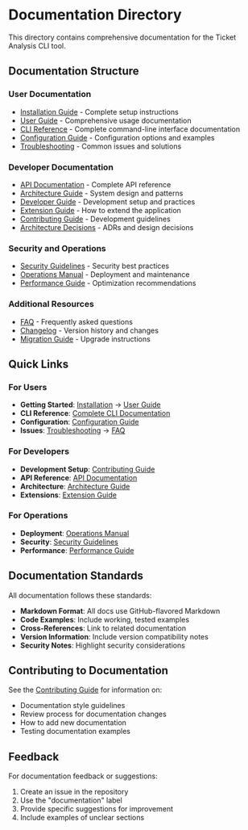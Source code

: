 # Documentation Directory

This directory contains comprehensive documentation for the Ticket Analysis CLI tool.

## Documentation Structure

### User Documentation
- [Installation Guide](installation.md) - Complete setup instructions
- [User Guide](user-guide.md) - Comprehensive usage documentation
- [CLI Reference](cli-reference.md) - Complete command-line interface documentation
- [Configuration Guide](configuration.md) - Configuration options and examples
- [Troubleshooting](troubleshooting.md) - Common issues and solutions

### Developer Documentation
- [API Documentation](api.md) - Complete API reference
- [Architecture Guide](architecture.md) - System design and patterns
- [Developer Guide](developer-guide.md) - Development setup and practices
- [Extension Guide](extension-guide.md) - How to extend the application
- [Contributing Guide](contributing.md) - Development guidelines
- [Architecture Decisions](decisions/README.md) - ADRs and design decisions

### Security and Operations
- [Security Guidelines](security.md) - Security best practices
- [Operations Manual](operations.md) - Deployment and maintenance
- [Performance Guide](performance.md) - Optimization recommendations

### Additional Resources
- [FAQ](faq.md) - Frequently asked questions
- [Changelog](changelog.md) - Version history and changes
- [Migration Guide](migration.md) - Upgrade instructions

## Quick Links

### For Users
- **Getting Started**: [Installation](installation.md) → [User Guide](user-guide.md)
- **CLI Reference**: [Complete CLI Documentation](cli-reference.md)
- **Configuration**: [Configuration Guide](configuration.md)
- **Issues**: [Troubleshooting](troubleshooting.md) → [FAQ](faq.md)

### For Developers
- **Development Setup**: [Contributing Guide](contributing.md)
- **API Reference**: [API Documentation](api.md)
- **Architecture**: [Architecture Guide](architecture.md)
- **Extensions**: [Extension Guide](extension-guide.md)

### For Operations
- **Deployment**: [Operations Manual](operations.md)
- **Security**: [Security Guidelines](security.md)
- **Performance**: [Performance Guide](performance.md)

## Documentation Standards

All documentation follows these standards:
- **Markdown Format**: All docs use GitHub-flavored Markdown
- **Code Examples**: Include working, tested examples
- **Cross-References**: Link to related documentation
- **Version Information**: Include version compatibility notes
- **Security Notes**: Highlight security considerations

## Contributing to Documentation

See the [Contributing Guide](contributing.md) for information on:
- Documentation style guidelines
- Review process for documentation changes
- How to add new documentation
- Testing documentation examples

## Feedback

For documentation feedback or suggestions:
1. Create an issue in the repository
2. Use the "documentation" label
3. Provide specific suggestions for improvement
4. Include examples of unclear sections